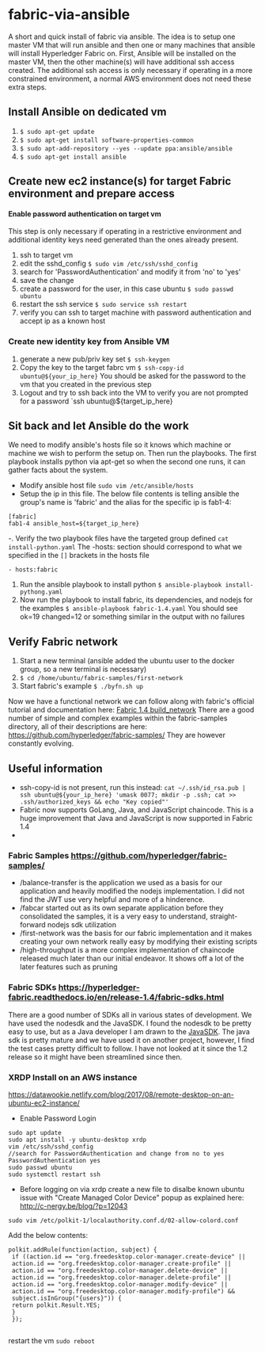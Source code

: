 # fabric-via-ansible
A short and quick install of fabric via ansible. The idea is to setup one master VM that will run ansible and then one or many machines that ansible will install Hyperledger Fabric on. First, Ansible will be installed on the master VM, then the other machine(s) will have additional ssh access created. The additional ssh access is only necessary if operating in a more constrained environment, a normal AWS environment does not need these extra steps.

## Install Ansible on dedicated vm
1. `$ sudo apt-get update`
1. `$ sudo apt-get install software-properties-common`
1. `$ sudo apt-add-repository --yes --update ppa:ansible/ansible`
1. `$ sudo apt-get install ansible`

## Create new ec2 instance(s) for target Fabric environment and prepare access

#### Enable password authentication on target vm
This step is only necessary if operating in a restrictive environment and additional identity keys need generated than the ones already present. 
  1. ssh to target vm
  1. edit the sshd_config `$ sudo vim /etc/ssh/sshd_config`
  1. search for 'PasswordAuthentication' and modify it from 'no' to 'yes' 
  1. save the change
  1. create a password for the user, in this case ubuntu `$ sudo passwd ubuntu`
  1. restart the ssh service `$ sudo service ssh restart`
  1. verify you can ssh to target machine with password authentication and accept ip as a known host

### Create new identity key from Ansible VM
1. generate a new pub/priv key set `$ ssh-keygen`
1. Copy the key to the target fabrc vm `$ ssh-copy-id ubuntu@${your_ip_here}`
You should be asked for the password to the vm that you created in the previous step
1. Logout and try to ssh back into the VM to verify you are not prompted for a password `ssh ubuntu@${target_ip_here}


## Sit back and let Ansible do the work
We need to modify ansible's hosts file so it knows which machine or machine we wish to perform the setup on. Then run the playbooks. The first playbook installs python via apt-get so when the second one runs, it can gather facts about the system.

- Modify ansible host file `sudo vim /etc/ansible/hosts`
- Setup the ip in this file. The below file contents is telling ansible the group's name is 'fabric' and the alias for the specific ip is fab1-4: 

```
[fabric]
fab1-4 ansible_host=${target_ip_here}
```
-. Verify the two playbook files have the targeted group defined `cat install-python.yaml` The -hosts: section should correspond to what we specified in the `[]` brackets in the hosts file 
```
- hosts:fabric
```
1. Run the ansible playbook to install python `$ ansible-playbook install-pythong.yaml`
1. Now run the playbook to install fabric, its dependencies, and nodejs for the examples `$ ansible-playbook fabric-1.4.yaml` You should see ok=19 changed=12 or something similar in the output with no failures

## Verify Fabric network
1. Start a new terminal (ansible added the ubuntu user to the docker group, so a new terminal is necessary)
1. `$ cd /home/ubuntu/fabric-samples/first-network`
1. Start fabric's example `$ ./byfn.sh up`

Now we have a functional network we can follow along with fabric's official tutorial and documentation here: [Fabric 1.4 build_network](https://hyperledger-fabric.readthedocs.io/en/release-1.4/build_network.html)
There are a good number of simple and complex examples within the fabric-samples directory, all of their descriptions are here: https://github.com/hyperledger/fabric-samples/ They are however constantly evolving.


## Useful information
- ssh-copy-id is not present, run this instead: `cat ~/.ssh/id_rsa.pub | ssh ubuntu@${your_ip_here} 'umask 0077; mkdir -p .ssh; cat >> .ssh/authorized_keys && echo "Key copied"'`   
- Fabric now supports GoLang, Java, and JavaScript chaincode. This is a huge improvement that Java and JavaScript is now supported in Fabric 1.4
- 
### Fabric Samples https://github.com/hyperledger/fabric-samples/
- /balance-transfer is the application we used as a basis for our application and heavily modified the nodejs implementation. I did not find the JWT use very helpful and more of a hinderence.
- /fabcar started out as its own separate application before they consolidated the samples, it is a very easy to understand, straight-forward nodejs sdk utilization
- /first-network was the basis for our fabric implementation and it makes creating your own network really easy by modifying their existing scripts
- /high-throughput is a more complex implementation of chaincode released much later than our initial endeavor. It shows off a lot of the later features such as pruning

### Fabric SDKs https://hyperledger-fabric.readthedocs.io/en/release-1.4/fabric-sdks.html 
There are a good number of SDKs all in various states of development. We have used the nodesdk and the JavaSDK. I found the nodesdk to be pretty easy to use, but as a Java developer I am drawn to the [JavaSDK](https://github.com/hyperledger/fabric-sdk-java).  The java sdk is pretty mature and we have used it on another project, however, I find the test cases pretty difficult to follow. I have not looked at it since the 1.2 release so it might have been streamlined since then.

### XRDP Install on an AWS instance
https://datawookie.netlify.com/blog/2017/08/remote-desktop-on-an-ubuntu-ec2-instance/
- Enable Password Login
```
sudo apt update
sudo apt install -y ubuntu-desktop xrdp
vim /etc/ssh/sshd_config
//search for PasswordAuthentication and change from no to yes
PasswordAuthentication yes
sudo passwd ubuntu
sudo systemctl restart ssh

```
- Before logging on via xrdp create a new file to disalbe known ubuntu issue with "Create Managed Color Device" popup as explained here: http://c-nergy.be/blog/?p=12043
```
sudo vim /etc/polkit-1/localauthority.conf.d/02-allow-colord.conf
```
Add the below contents:
```
polkit.addRule(function(action, subject) {
 if ((action.id == "org.freedesktop.color-manager.create-device" ||
 action.id == "org.freedesktop.color-manager.create-profile" ||
 action.id == "org.freedesktop.color-manager.delete-device" ||
 action.id == "org.freedesktop.color-manager.delete-profile" ||
 action.id == "org.freedesktop.color-manager.modify-device" ||
 action.id == "org.freedesktop.color-manager.modify-profile") &&
 subject.isInGroup("{users}")) {
 return polkit.Result.YES;
 }
 });
 
```
restart the vm
`sudo reboot`
